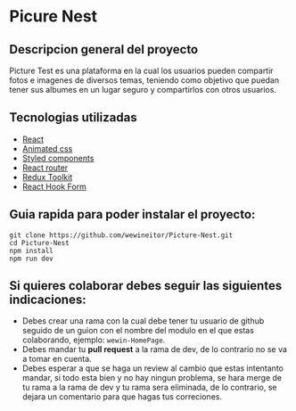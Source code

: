 # Picure Nest

## Descripcion general del proyecto
Picture Test es una plataforma en la cual los usuarios pueden compartir fotos e imagenes de diversos temas, teniendo como objetivo que puedan tener sus albumes en un lugar seguro y compartirlos con otros usuarios.

## Tecnologias utilizadas
- [React](https://es.reactjs.org)
- [Animated css](https://animate.style)
- [Styled components](https://styled-components.com)
- [React router](https://es.reactjs.org)
- [Redux Toolkit](https://redux-toolkit.js.org)
- [React Hook Form](https://react-hook-form.com)

## Guia rapida para poder instalar el proyecto: 
```
git clone https://github.com/wewineitor/Picture-Nest.git
cd Picture-Nest
npm install
npm run dev
```

## Si quieres colaborar debes seguir las siguientes indicaciones: 

- Debes crear una rama con la cual debe tener tu usuario de github seguido de un guion con el nombre del modulo en el que estas colaborando, ejemplo: ` wewin-HomePage `.
- Debes mandar tu **pull request** a la rama de dev, de lo contrario no se va a tomar en cuenta.
- Debes esperar a que se haga un review al cambio que estas intentanto mandar, si todo esta bien y no hay ningun problema, se hara merge de tu rama a la rama de dev y tu rama sera eliminada, de lo contrario, se dejara un comentario para que hagas tus correciones.
